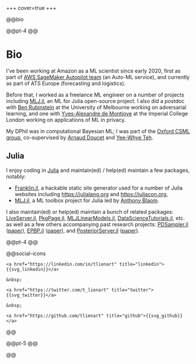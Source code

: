 +++
cover=true
+++

@@bio

@@pt-4 @@

# Bio

I've been working at Amazon as a ML scientist since early 2020, first as part of
[AWS SageMaker Autopilot team](https://aws.amazon.com/sagemaker/autopilot/) (an Auto-ML service),
and currently as part of ATS Europe (forecasting and logistics).

Before that, I worked as a freelance ML engineer on a number of projects including [MLJ.jl](https://github.com/alan-turing-institute/MLJ.jl), an ML for Julia open-source project.
I also did a postdoc with [Ben Rubinstein](http://www.bipr.net/) at the University
of Melbourne working on adversarial learning, and one with [Yves-Alexandre de Montjoye](https://cpg.doc.ic.ac.uk) at the Imperial College London working on applications of ML in privacy.

My DPhil was in computational Bayesian ML; I was part of the [Oxford CSML group](http://csml.stats.ox.ac.uk/), co-supervised by
[Arnaud Doucet](http://www.stats.ox.ac.uk/~doucet/) and [Yee-Whye Teh](http://www.stats.ox.ac.uk/~teh/).


## Julia

I enjoy coding in [Julia](https://julialang.org/) and maintain(ed) / help(ed) maintain a few packages, notably:

* [Franklin.jl](https://github.com/tlienart/Franklin.jl), a hackable static site generator used for a number of Julia websites including <https://julialang.org> and <https://juliacon.org>,
* [MLJ.jl](https://github.com/alan-turing-institute/MLJ.jl), a ML toolbox project for Julia led by [Anthony Blaom](https://ablaom.github.io).

I also maintain(ed) or help(ed) maintain a bunch of related packages: [LiveServer.jl](http://github.com/asprionj/LiveServer.jl), [PkgPage.jl](https://github.com/tlienart/PkgPage.jl), [MLJLinearModels.jl](https://github.com/alan-turing-institute/MLJLinearModels.jl),  [DataScienceTutorials.jl](https://github.com/alan-turing-institute/DataScienceTutorials.jl), etc. as well as a few others accompanying past research projects: [PDSampler.jl](https://github.com/alan-turing-institute/PDSampler.jl) ([paper](https://arxiv.org/abs/1701.04244)), [EPBP.jl](https://github.com/tlienart/EPBP.jl) ([paper](https://tlienart.github.io/assets/misc/pdf/epbp.pdf)), and [PosteriorServer.jl](https://github.com/BigBayes/PosteriorServer) ([paper](http://www.jmlr.org/papers/volume18/16-478/16-478.pdf)).

<!-- ## License

The content of this website is under the permissive [creative commons 4.0](https://creativecommons.org/licenses/by/4.0/legalcode) license.
The code snippets can all be considered to be under the [MIT License](https://opensource.org/licenses/MIT).
If you find something useful on this site, drop me a line, it will encourage me to keep writing!

-->

@@pt-4 @@

@@social-icons
~~~
<a href="https://linkedin.com/in/tlienart" title="linkedin">{{svg_linkedin}}</a>

&nbsp;

<a href="https://twitter.com/t_lienart" title="twitter">{{svg_twitter}}</a>

&nbsp;

<a href="https://github.com/tlienart" title="github">{{svg_github}}</a>
~~~
@@

@@pt-5 @@

@@ <!-- end of bio div -->

